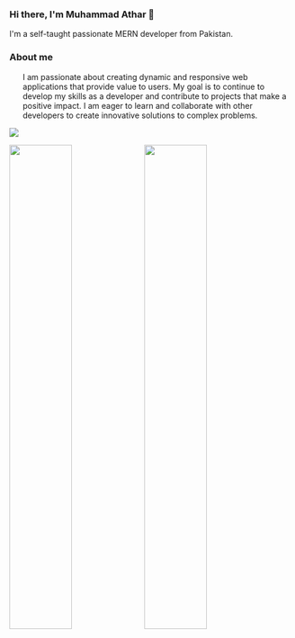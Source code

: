 ### Hi there, I'm Muhammad Athar 👋
<p>I'm a self-taught passionate MERN developer from Pakistan.</p>
<h3>About me</h3>
<ul>
  I am passionate about creating dynamic and responsive web applications that provide value to users. My goal is to continue to develop my skills as a developer and contribute to projects that make a positive impact. I am eager to learn and collaborate with other developers to create innovative solutions to complex problems.
</ul>

<p align="left">
  <a href="https://skillicons.dev">
    <img src="https://skillicons.dev/icons?i=js,expressjs,nodejs,react,html,bootstrap,mongodb,php,laravel,mysql,sequelize,postgresql,git,docker,vercel," />
  </a>
</p>
<img align="left" width="47%" src="https://github-readme-stats.vercel.app/api?username=Muhammad-athar105&show_icons=true" />
<img align="left" width="47%" src="https://github-readme-stats.vercel.app/api/top-langs/?username=Muhammad-athar105&layout=compact" />


